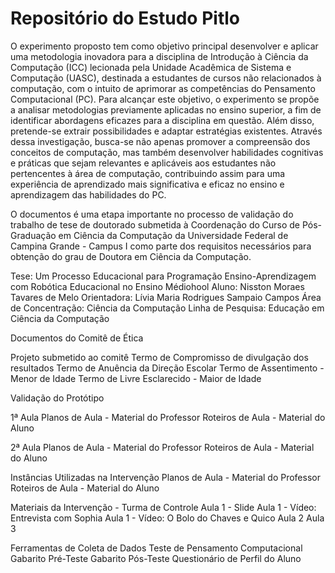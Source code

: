 # Repositório do Estudo Pitlo

O experimento proposto tem como objetivo principal desenvolver e aplicar uma metodologia inovadora para a disciplina de Introdução à Ciência da Computação (ICC) lecionada pela Unidade Acadêmica de Sistema e Computação (UASC), destinada a estudantes de cursos não relacionados à computação, com o intuito de aprimorar as competências do Pensamento Computacional (PC). Para alcançar este objetivo, o experimento se propõe a analisar metodologias previamente aplicadas no ensino superior, a fim de identificar abordagens eficazes para a disciplina em questão. Além disso, pretende-se extrair possibilidades e adaptar estratégias existentes. Através dessa investigação, busca-se não apenas promover a compreensão dos conceitos de computação, mas também desenvolver habilidades cognitivas e práticas que sejam relevantes e aplicáveis aos estudantes não pertencentes à área de computação, contribuindo assim para uma experiência de aprendizado mais significativa e eficaz no ensino e aprendizagem das habilidades do PC.

O documentos é uma etapa importante no processo de validação do trabalho de tese de doutorado submetida à Coordenação do Curso de Pós-Graduação em Ciência da Computação da Universidade Federal de Campina Grande - Campus I como parte dos requisitos necessários para obtenção do grau de Doutora em Ciência da Computação.

Tese: Um Processo Educacional para Programação Ensino-Aprendizagem com Robótica Educacional no Ensino Médiohool
Aluno: Nisston Moraes Tavares de Melo
Orientadora: Lívia Maria Rodrigues Sampaio Campos
Área de Concentração: Ciência da Computação
Linha de Pesquisa: Educação em Ciência da Computação

Documentos do Comitê de Ética

Projeto submetido ao comitê
Termo de Compromisso de divulgação dos resultados
Termo de Anuência da Direção Escolar
Termo de Assentimento - Menor de Idade
Termo de Livre Esclarecido - Maior de Idade

Validação do Protótipo

1ª Aula
Planos de Aula - Material do Professor
Roteiros de Aula - Material do Aluno

2ª Aula
Planos de Aula - Material do Professor
Roteiros de Aula - Material do Aluno

Instâncias Utilizadas na Intervenção
Planos de Aula - Material do Professor
Roteiros de Aula - Material do Aluno

Materiais da Intervenção - Turma de Controle
Aula 1 - Slide
Aula 1 - Vídeo: Entrevista com Sophia
Aula 1 - Vídeo: O Bolo do Chaves e Quico
Aula 2
Aula 3

Ferramentas de Coleta de Dados
Teste de Pensamento Computacional
Gabarito Pré-Teste
Gabarito Pós-Teste
Questionário de Perfil do Aluno
